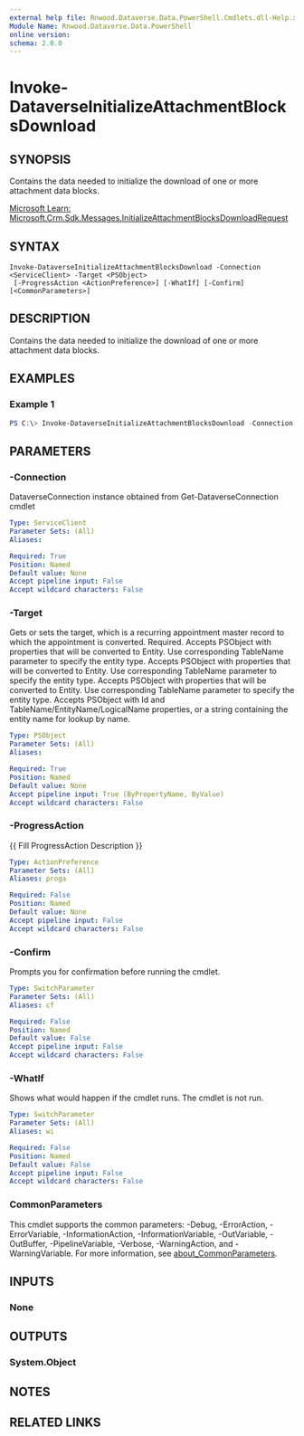 ```yaml
---
external help file: Rnwood.Dataverse.Data.PowerShell.Cmdlets.dll-Help.xml
Module Name: Rnwood.Dataverse.Data.PowerShell
online version:
schema: 2.0.0
---
```


# Invoke-DataverseInitializeAttachmentBlocksDownload

## SYNOPSIS
Contains the data needed to initialize the download of one or more attachment data blocks.

[Microsoft Learn: Microsoft.Crm.Sdk.Messages.InitializeAttachmentBlocksDownloadRequest](https://learn.microsoft.com/dotnet/api/Microsoft.Crm.Sdk.Messages.InitializeAttachmentBlocksDownloadRequest)

## SYNTAX

```
Invoke-DataverseInitializeAttachmentBlocksDownload -Connection <ServiceClient> -Target <PSObject>
 [-ProgressAction <ActionPreference>] [-WhatIf] [-Confirm] [<CommonParameters>]
```

## DESCRIPTION
Contains the data needed to initialize the download of one or more attachment data blocks.

## EXAMPLES

### Example 1
```powershell
PS C:\> Invoke-DataverseInitializeAttachmentBlocksDownload -Connection <ServiceClient> -Target <PSObject>
```

## PARAMETERS

### -Connection
DataverseConnection instance obtained from Get-DataverseConnection cmdlet

```yaml
Type: ServiceClient
Parameter Sets: (All)
Aliases:

Required: True
Position: Named
Default value: None
Accept pipeline input: False
Accept wildcard characters: False
```

### -Target
Gets or sets the target, which is a recurring appointment master record to which the appointment is converted. Required. Accepts PSObject with properties that will be converted to Entity. Use corresponding TableName parameter to specify the entity type. Accepts PSObject with properties that will be converted to Entity. Use corresponding TableName parameter to specify the entity type. Accepts PSObject with properties that will be converted to Entity. Use corresponding TableName parameter to specify the entity type. Accepts PSObject with Id and TableName/EntityName/LogicalName properties, or a string containing the entity name for lookup by name.

```yaml
Type: PSObject
Parameter Sets: (All)
Aliases:

Required: True
Position: Named
Default value: None
Accept pipeline input: True (ByPropertyName, ByValue)
Accept wildcard characters: False
```

### -ProgressAction
{{ Fill ProgressAction Description }}

```yaml
Type: ActionPreference
Parameter Sets: (All)
Aliases: proga

Required: False
Position: Named
Default value: None
Accept pipeline input: False
Accept wildcard characters: False
```

### -Confirm
Prompts you for confirmation before running the cmdlet.

```yaml
Type: SwitchParameter
Parameter Sets: (All)
Aliases: cf

Required: False
Position: Named
Default value: False
Accept pipeline input: False
Accept wildcard characters: False
```

### -WhatIf
Shows what would happen if the cmdlet runs. The cmdlet is not run.

```yaml
Type: SwitchParameter
Parameter Sets: (All)
Aliases: wi

Required: False
Position: Named
Default value: False
Accept pipeline input: False
Accept wildcard characters: False
```

### CommonParameters
This cmdlet supports the common parameters: -Debug, -ErrorAction, -ErrorVariable, -InformationAction, -InformationVariable, -OutVariable, -OutBuffer, -PipelineVariable, -Verbose, -WarningAction, and -WarningVariable. For more information, see [about_CommonParameters](http://go.microsoft.com/fwlink/?LinkID=113216).

## INPUTS

### None
## OUTPUTS

### System.Object
## NOTES

## RELATED LINKS
